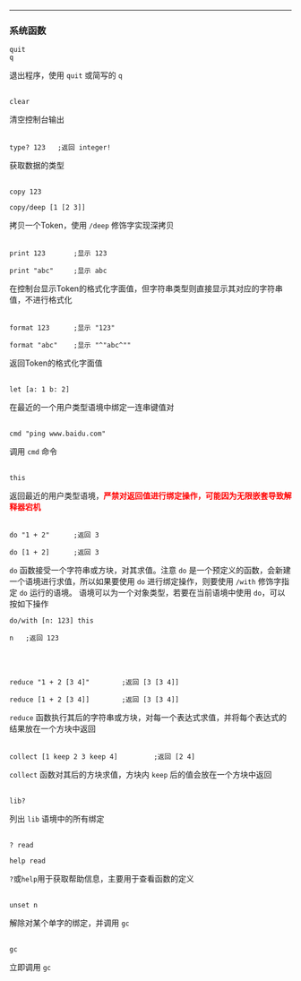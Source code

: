 
---
### 系统函数

```
quit
q
```
退出程序，使用 `quit` 或简写的 `q`
</br></br>

```
clear
```
清空控制台输出
</br></br>

```
type? 123	;返回 integer!
```
获取数据的类型
</br></br>

```
copy 123

copy/deep [1 [2 3]]
```
拷贝一个Token，使用 `/deep` 修饰字实现深拷贝
</br></br>

```
print 123 		;显示 123

print "abc"		;显示 abc
```
在控制台显示Token的格式化字面值，但字符串类型则直接显示其对应的字符串值，不进行格式化
</br></br>

```
format 123		;显示 "123"

format "abc"	;显示 "^"abc^""
```
返回Token的格式化字面值
</br></br>

```
let [a: 1 b: 2]
```
在最近的一个用户类型语境中绑定一连串键值对
</br></br>

```
cmd "ping www.baidu.com"
```
调用 `cmd` 命令
</br></br>

```
this
```
返回最近的用户类型语境，<b style="color:red">严禁对返回值进行绑定操作，可能因为无限嵌套导致解释器宕机</b>
</br></br>

```
do "1 + 2"		;返回 3

do [1 + 2]		;返回 3
```
`do` 函数接受一个字符串或方块，对其求值。注意 `do` 是一个预定义的函数，会新建一个语境进行求值，所以如果要使用 `do` 进行绑定操作，则要使用 `/with` 修饰字指定 `do` 运行的语境。 语境可以为一个对象类型，若要在当前语境中使用 `do`，可以按如下操作

```
do/with [n: 123] this

n	;返回 123
```
</br></br>

```
reduce "1 + 2 [3 4]"		;返回 [3 [3 4]]

reduce [1 + 2 [3 4]]		;返回 [3 [3 4]]
```
`reduce` 函数执行其后的字符串或方块，对每一个表达式求值，并将每个表达式的结果放在一个方块中返回
</br></br>

```
collect [1 keep 2 3 keep 4] 		;返回 [2 4]
```
`collect` 函数对其后的方块求值，方块内 `keep` 后的值会放在一个方块中返回
</br></br>

```
lib?
```
列出 `lib` 语境中的所有绑定
</br></br>

```
? read

help read
```
`?`或`help`用于获取帮助信息，主要用于查看函数的定义
</br></br>

```
unset n
```
解除对某个单字的绑定，并调用 `gc`
</br></br>

```
gc
```
立即调用 `gc`



